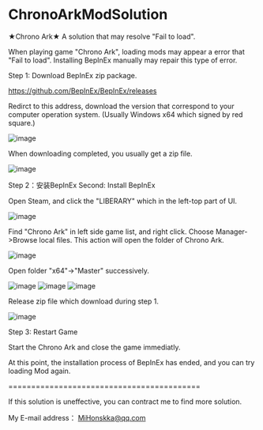 # ChronoArkModSolution
★Chrono Ark★ A solution that may resolve "Fail to load".

When playing game "Chrono Ark", loading mods may appear a error that "Fail to load". 
Installing BepInEx manually may repair this type of error.

Step 1: Download BepInEx zip package.

https://github.com/BepInEx/BepInEx/releases

Redirct to this address, download the version that correspond to your computer operation system. (Usually Windows x64 which signed by red square.)

![image](https://github.com/mihonskka/ChronoArkModSolution/assets/55042437/cf72f1ad-0c3d-4f7e-9e9f-86148b22f964)

When downloading completed, you usually get a zip file.

![image](https://github.com/mihonskka/ChronoArkModSolution/assets/55042437/0bccb454-99a3-4590-b34d-f7e182c46964)

Step 2：安装BepInEx
Second: Install BepInEx

Open Steam, and click the "LIBERARY" which in the left-top part of UI.

![image](https://github.com/mihonskka/ChronoArkModSolution/assets/55042437/56249ab6-6f54-4c30-a6f0-c0ab1e8527f8)

Find "Chrono Ark" in left side game list, and right click. Choose Manager->Browse local files.
This action will open the folder of Chrono Ark.

![image](https://github.com/mihonskka/ChronoArkModSolution/assets/55042437/dae35b14-3e61-459c-b004-16f4b7df893d)

Open folder "x64"->"Master" successively.

![image](https://github.com/mihonskka/ChronoArkModSolution/assets/55042437/5ad0525c-92f9-4ca6-a46e-bb50c1cdb598)
![image](https://github.com/mihonskka/ChronoArkModSolution/assets/55042437/82babb1f-4258-4cda-a6c1-614a2e4571a0)
![image](https://github.com/mihonskka/ChronoArkModSolution/assets/55042437/009f1953-aa1c-49da-9e0b-72a607edc170)

Release zip file which download during step 1.

![image](https://github.com/mihonskka/ChronoArkModSolution/assets/55042437/7d4616e4-0c15-4f1d-8223-7127d355e9eb)

Step 3: Restart Game

Start the Chrono Ark and close the game immediatly.

At this point, the installation process of BepInEx has ended, and you can try loading Mod again.

==========================================

If this solution is uneffective, you can contract me to find more solution.

My E-mail address：
MiHonskka@qq.com
